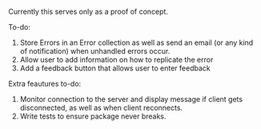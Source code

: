 Currently this serves only as a proof of concept.

To-do:

1. Store Errors in an Error collection as well as send an email (or any kind of notification) when unhandled errors occur.
2. Allow user to add information on how to replicate the error
3. Add a feedback button that allows user to enter feedback

Extra feautures to-do:
1. Monitor connection to the server and display message if client gets disconnected, as well as when client reconnects.
2. Write tests to ensure package never breaks.
